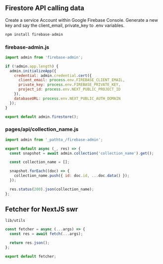 ## Firestore API calling data

Create a service Account within Google Firebase Console.
Generate a new key and say the client_email, private_key to .env variables. 

```javascript
npm install firebase-admin
```


### firebase-admin.js


```jsx
import admin from 'firebase-admin';

if (!admin.app.length) {
  admin.initializeApp({
    credential: admin.credential.cert({
      client_email: process.env.FIREBASE_CLIENT_EMAIL,
      private_key: process.env.FIREBASE_PRIVATE_KEY,
      project_id: process.env.NEXT_PUBLIC_PROJECT_ID
    }),
    databaseURL: process.env.NEXT_PUBLIC_AUTH_DOMAIN
  });
}

export default admin.firestore();
```

### pages/api/collection_name.js

```jsx
import admin from '_pathto_/firebase-admin';

export default async (_, res) => {
  const snapshot = await admin.collection('collection_name').get();

  const collection_name = [];

  snapshot.forEach((doc) => {
    collection_name.push({ id: doc.id, ...doc.data() });
  });

  res.status(200).json(collection_name);
};
```

## Fetcher for NextJS swr

```lib/utils```

```jsx
const fetcher = async (...args) => {
  const res = await fetch(...args);

  return res.json();
};

export default fetcher;

```
